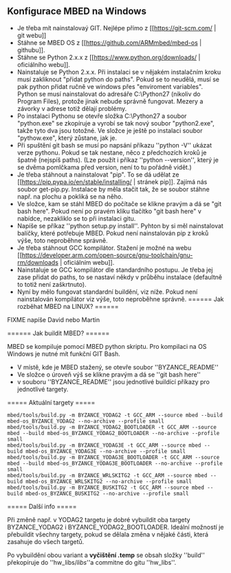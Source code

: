 ## Konfigurace MBED na Windows

  * Je třeba mít nainstalovaý GIT. Nejlépe přímo z [[https://git-scm.com/ | git webu]]
  * Stáhne se MBED OS z [[https://github.com/ARMmbed/mbed-os | githubu]].
  * Stáhne se Python 2.x.x z [[https://www.python.org/downloads/ | oficiálního webu]].
  * Nainstaluje se Python 2.x.x. Při instalaci se v nějakém instalačním kroku musí zakliknout "přidat python do paths". Pokud se to neudělá, musí se pak python přidat ručně ve windows přes "enviroment variables". Python se musí nainstalovat do adresáře C:\Python27 (nikoliv do Program Files), protože jinak nebude správně fungovat. Mezery a závorky v adrese totiž dělají problémy.
  * Po instalaci Pythonu se otevře složka C:\Python27 a soubor "python.exe" se zkopíruje a vyrobí se tak nový soubor "python2.exe", takže tyto dva jsou totožné. Ve složce je ještě po instalaci soubor "pythow.exe", který zůstane, jak je.
  * Při spuštění git bash se musí po napsání příkazu ''python -V'' ukázat verze pythonu. Pokud se tak nestane, něco z předchozích kroků je špatně (nejspíš paths). (Lze použít i příkaz ''python --version'', který je se dvěma pomlčkama před version, není to tu pořádně vidět.)
  * Je třeba stáhnout a nainstalovat "pip". To se dá udělat ze [[https://pip.pypa.io/en/stable/installing/ | stránek pip]]. Zajímá nás soubor get-pip.py. Instalace by měla stačit tak, že se soubor stáhne např. na plochu a pokliká se na něho.
  * Ve složce, kam se stáhl MBED do počítače se klikne pravým a dá se "git bash here". Pokud není po pravém kliku tlačítko "git bash here" v nabídce, nezakliklo se to při instalaci gitu.
  * Napíše se příkaz ''python setup.py install''. Pyhton by si měl nainstalovat balíčky, které potřebuje MBED. Pokud není nainstalován pip z kroků výše, toto neproběhne správně.
  * Je třeba stáhnout GCC kompilátor. Stažení je možné na webu [[https://developer.arm.com/open-source/gnu-toolchain/gnu-rm/downloads | oficiálním webu]].
  * Nainstaluje se GCC kompilátor dle standardního postupu. Je třeba jej zase přidat do paths, to se nastaví někdy v průběhu instalace (defaultně to totiž není zaškrtnuto).
  * Nyní by mělo fungovat standardní buildění, viz níže. Pokud není nainstalován kompilátor viz výše, toto neproběhne správně.
====== Jak rozběhat MBED na LINUX? ======

FIXME napíše David nebo Martin

====== Jak buildit MBED? ======

MBED se kompiluje pomocí MBED python skriptu. Pro kompilaci na OS Windows je nutné mít funkční GIT Bash.
  * V místě, kde je MBED stažený, se otevře soubor ''BYZANCE_README''
  * Ve složce o úroveň výš se klikne pravým a dá se ''git bash here''
  * v souboru ''BYZANCE_README'' jsou jednotlivé buildící příkazy pro jednotlivé targety.

===== Aktuální targety =====
```
mbed/tools/build.py -m BYZANCE_YODAG2 -t GCC_ARM --source mbed --build mbed-os_BYZANCE_YODAG2 --no-archive --profile small
mbed/tools/build.py -m BYZANCE_YODAG2_BOOTLOADER -t GCC_ARM --source mbed --build mbed-os_BYZANCE_YODAG2_BOOTLOADER --no-archive --profile small
mbed/tools/build.py -m BYZANCE_YODAG3E -t GCC_ARM --source mbed --build mbed-os_BYZANCE_YODAG3E --no-archive --profile small
mbed/tools/build.py -m BYZANCE_YODAG3E_BOOTLOADER -t GCC_ARM --source mbed --build mbed-os_BYZANCE_YODAG3E_BOOTLOADER --no-archive --profile small
mbed/tools/build.py -m BYZANCE_WRLSKITG2 -t GCC_ARM --source mbed --build mbed-os_BYZANCE_WRLSKITG2 --no-archive --profile small
mbed/tools/build.py -m BYZANCE_BUSKITG2 -t GCC_ARM --source mbed --build mbed-os_BYZANCE_BUSKITG2 --no-archive --profile small
```

===== Další info =====

Při změně např. v YODAG2 targetu je dobré vybuildit oba targety BYZANCE_YODAG2 i BYZANCE_YODAG2_BOOTLOADER. Ideální možností je přebuildit všechny targety, pokud se dělala změna v nějaké části, která zasahuje do všech targetů.

Po vybuildění obou variant a **vyčištění .temp** se obsah složky ''build'' překopíruje do ''hw_libs/_libs_''a commitne do gitu ''hw_libs''.
